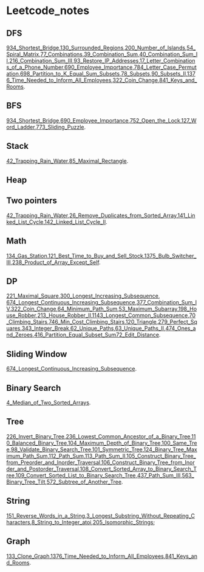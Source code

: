 # Leetcode_notes

## DFS
[934_Shortest_Bridge](https://github.com/Zhanghq8/Leetcode_notes/tree/master/934_Shortest_Bridge),[130_Surrounded_Regions](https://github.com/Zhanghq8/Leetcode_notes/tree/master/130_Surrounded_Regions),[200_Number_of_Islands](https://github.com/Zhanghq8/Leetcode_notes/tree/master/200_Number_of_Islands),[54_Spiral_Matrix](https://github.com/Zhanghq8/Leetcode_notes/tree/master/54_Spiral_Matrix),[77_Combinations](https://github.com/Zhanghq8/Leetcode_notes/tree/master/77_Combinations),[39_Combination_Sum](https://github.com/Zhanghq8/Leetcode_notes/tree/master/39_Combination_Sum),[40_Combination_Sum_II](https://github.com/Zhanghq8/Leetcode_notes/tree/master/40_Combination_Sum_II),[216_Combination_Sum_III](https://github.com/Zhanghq8/Leetcode_notes/tree/master/216_Combination_Sum_III),[93_Restore_IP_Addresses](https://github.com/Zhanghq8/Leetcode_notes/tree/master/93_Restore_IP_Addresses),[17_Letter_Combinations_of_a_Phone_Number](https://github.com/Zhanghq8/Leetcode_notes/tree/master/17_Letter_Combinations_of_a_Phone_Number),[690_Employee_Importance](https://github.com/Zhanghq8/Leetcode_notes/tree/master/690_Employee_Importance),[784_Letter_Case_Permutation](https://github.com/Zhanghq8/Leetcode_notes/tree/master/784_Letter_Case_Permutation),[698_Partition_to_K_Equal_Sum_Subsets](https://github.com/Zhanghq8/Leetcode_notes/tree/master/698_Partition_to_K_Equal_Sum_Subsets),[78_Subsets](https://github.com/Zhanghq8/Leetcode_notes/tree/master/78_Subsets),[90_Subsets_II](https://github.com/Zhanghq8/Leetcode_notes/tree/master/90_Subsets_II),[1376_Time_Needed_to_Inform_All_Employees](https://github.com/Zhanghq8/Leetcode_notes/tree/master/1376_Time_Needed_to_Inform_All_Employees),[322_Coin_Change](https://github.com/Zhanghq8/Leetcode_notes/tree/master/322_Coin_Change),[841_Keys_and_Rooms](https://github.com/Zhanghq8/Leetcode_notes/tree/master/841_Keys_and_Rooms).

## BFS
[934_Shortest_Bridge](https://github.com/Zhanghq8/Leetcode_notes/tree/master/934_Shortest_Bridge),[690_Employee_Importance](https://github.com/Zhanghq8/Leetcode_notes/tree/master/690_Employee_Importance),[752_Open_the_Lock](https://github.com/Zhanghq8/Leetcode_notes/tree/master/752_Open_the_Lock),[127_Word_Ladder](https://github.com/Zhanghq8/Leetcode_notes/tree/master/127_Word_Ladder),[773_Sliding_Puzzle](https://github.com/Zhanghq8/Leetcode_notes/tree/master/773_Sliding_Puzzle).

## Stack
[42_Trapping_Rain_Water](https://github.com/Zhanghq8/Leetcode_notes/tree/master/42_Trapping_Rain_Water),[85_Maximal_Rectangle](https://github.com/Zhanghq8/Leetcode_notes/tree/master/85_Maximal_Rectangle).

## Heap

## Two pointers
[42_Trapping_Rain_Water](https://github.com/Zhanghq8/Leetcode_notes/tree/master/42_Trapping_Rain_Water),[26_Remove_Duplicates_from_Sorted_Array](https://github.com/Zhanghq8/Leetcode_notes/tree/master/26_Remove_Duplicates_from_Sorted_Array),[141_Linked_List_Cycle](https://github.com/Zhanghq8/Leetcode_notes/tree/master/141_Linked_List_Cycle),[142_Linked_List_Cycle_II](https://github.com/Zhanghq8/Leetcode_notes/tree/master/142_Linked_List_Cycle_II).

## Math
[134_Gas_Station](https://github.com/Zhanghq8/Leetcode_notes/tree/master/134_Gas_Station),[121_Best_Time_to_Buy_and_Sell_Stock](https://github.com/Zhanghq8/Leetcode_notes/tree/master/121_Best_Time_to_Buy_and_Sell_Stock),[1375_Bulb_Switcher_III](https://github.com/Zhanghq8/Leetcode_notes/tree/master/1375_Bulb_Switcher_III),[238_Product_of_Array_Except_Self](https://github.com/Zhanghq8/Leetcode_notes/tree/master/238_Product_of_Array_Except_Self).

## DP
[221_Maximal_Square](https://github.com/Zhanghq8/Leetcode_notes/tree/master/221_Maximal_Square),[300_Longest_Increasing_Subsequence](https://github.com/Zhanghq8/Leetcode_notes/tree/master/300_Longest_Increasing_Subsequence),
[674_Longest_Continuous_Increasing_Subsequence](https://github.com/Zhanghq8/Leetcode_notes/tree/master/674_Longest_Continuous_Increasing_Subsequence),[377_Combination_Sum_IV](https://github.com/Zhanghq8/Leetcode_notes/tree/master/377_Combination_Sum_IV),[322_Coin_Change](https://github.com/Zhanghq8/Leetcode_notes/tree/master/322_Coin_Change),[64_Minimum_Path_Sum](https://github.com/Zhanghq8/Leetcode_notes/tree/master/64_Minimum_Path_Sum),[53_Maximum_Subarray](https://github.com/Zhanghq8/Leetcode_notes/tree/master/53_Maximum_Subarray),[198_House_Robber](https://github.com/Zhanghq8/Leetcode_notes/tree/master/198_House_Robber),[213_House_Robber_II](https://github.com/Zhanghq8/Leetcode_notes/tree/master/213_House_Robber_II),[1143_Longest_Common_Subsequence](https://github.com/Zhanghq8/Leetcode_notes/tree/master/1143_Longest_Common_Subsequence),[70_Climbing_Stairs](https://github.com/Zhanghq8/Leetcode_notes/tree/master/70_Climbing_Stairs),[746_Min_Cost_Climbing_Stairs](https://github.com/Zhanghq8/Leetcode_notes/tree/master/746_Min_Cost_Climbing_Stairs),[120_Triangle](https://github.com/Zhanghq8/Leetcode_notes/tree/master/120_Triangle),[279_Perfect_Squares](https://github.com/Zhanghq8/Leetcode_notes/tree/master/279_Perfect_Squares),[343_Integer_Break](https://github.com/Zhanghq8/Leetcode_notes/tree/master/343_Integer_Break),[62_Unique_Paths](https://github.com/Zhanghq8/Leetcode_notes/tree/master/62_Unique_Paths),[63_Unique_Paths_II](https://github.com/Zhanghq8/Leetcode_notes/tree/master/63_Unique_Paths_II),[474_Ones_and_Zeroes](https://github.com/Zhanghq8/Leetcode_notes/tree/master/474_Ones_and_Zeroes),[416_Partition_Equal_Subset_Sum](https://github.com/Zhanghq8/Leetcode_notes/tree/master/416_Partition_Equal_Subset_Sum)[72_Edit_Distance](https://github.com/Zhanghq8/Leetcode_notes/tree/master/72_Edit_Distance).

## Sliding Window
[674_Longest_Continuous_Increasing_Subsequence](https://github.com/Zhanghq8/Leetcode_notes/tree/master/674_Longest_Continuous_Increasing_Subsequence).

## Binary Search
[4_Median_of_Two_Sorted_Arrays](https://github.com/Zhanghq8/Leetcode_notes/tree/master/4_Median_of_Two_Sorted_Arrays).


## Tree
[226_Invert_Binary_Tree](https://github.com/Zhanghq8/Leetcode_notes/tree/master/226_Invert_Binary_Tree),[236_Lowest_Common_Ancestor_of_a_Binary_Tree](https://github.com/Zhanghq8/Leetcode_notes/tree/master/236_Lowest_Common_Ancestor_of_a_Binary_Tree),[110_Balanced_Binary_Tree](https://github.com/Zhanghq8/Leetcode_notes/tree/master/110_Balanced_Binary_Tree),[104_Maximum_Depth_of_Binary_Tree](https://github.com/Zhanghq8/Leetcode_notes/tree/master/104_Maximum_Depth_of_Binary_Tree),[100_Same_Tree](https://github.com/Zhanghq8/Leetcode_notes/tree/master/100_Same_Tree),[98_Validate_Binary_Search_Tree](https://github.com/Zhanghq8/Leetcode_notes/tree/master/98_Validate_Binary_Search_Tree),[101_Symmetric_Tree](https://github.com/Zhanghq8/Leetcode_notes/tree/master/101_Symmetric_Tree),[124_Binary_Tree_Maximum_Path_Sum](https://github.com/Zhanghq8/Leetcode_notes/tree/master/124_Binary_Tree_Maximum_Path_Sum),[112_Path_Sum](https://github.com/Zhanghq8/Leetcode_notes/tree/master/112_Path_Sum),[113_Path_Sum_II](https://github.com/Zhanghq8/Leetcode_notes/tree/master/113_Path_Sum_II),[105_Construct_Binary_Tree_from_Preorder_and_Inorder_Traversal](https://github.com/Zhanghq8/Leetcode_notes/tree/master/105_Construct_Binary_Tree_from_Preorder_and_Inorder_Traversal),[106_Construct_Binary_Tree_from_Inorder_and_Postorder_Traversal](https://github.com/Zhanghq8/Leetcode_notes/tree/master/106_Construct_Binary_Tree_from_Inorder_and_Postorder_Traversal),[108_Convert_Sorted_Array_to_Binary_Search_Tree](https://github.com/Zhanghq8/Leetcode_notes/tree/master/108_Convert_Sorted_Array_to_Binary_Search_Tree),[109_Convert_Sorted_List_to_Binary_Search_Tree](https://github.com/Zhanghq8/Leetcode_notes/tree/master/109_Convert_Sorted_List_to_Binary_Search_Tree),[437_Path_Sum_III](https://github.com/Zhanghq8/Leetcode_notes/tree/master/437_Path_Sum_III),[563_Binary_Tree_Tilt](https://github.com/Zhanghq8/Leetcode_notes/tree/master/563_Binary_Tree_Tilt),[572_Subtree_of_Another_Tree](https://github.com/Zhanghq8/Leetcode_notes/tree/master/572_Subtree_of_Another_Tree).

## String
[151_Reverse_Words_in_a_String](https://github.com/Zhanghq8/Leetcode_notes/tree/master/151_Reverse_Words_in_a_String),[3_Longest_Substring_Without_Repeating_Characters](https://github.com/Zhanghq8/Leetcode_notes/tree/master/3_Longest_Substring_Without_Repeating_Characters),[8_String_to_Integer_atoi](https://github.com/Zhanghq8/Leetcode_notes/tree/master/8_String_to_Integer_atoi),[205_Isomorphic_Strings](https://github.com/Zhanghq8/Leetcode_notes/tree/master/205_Isomorphic_Strings);

## Graph
[133_Clone_Graph](https://github.com/Zhanghq8/Leetcode_notes/tree/master/133_Clone_Graph),[1376_Time_Needed_to_Inform_All_Employees](https://github.com/Zhanghq8/Leetcode_notes/tree/master/1376_Time_Needed_to_Inform_All_Employees),[841_Keys_and_Rooms](https://github.com/Zhanghq8/Leetcode_notes/tree/master/841_Keys_and_Rooms).



